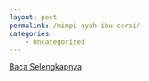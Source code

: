 ```yaml
---
layout: post
permalink: /mimpi-ayah-ibu-cerai/
categories:
    - Uncategorized
---
```


[Baca Selengkapnya](/05)